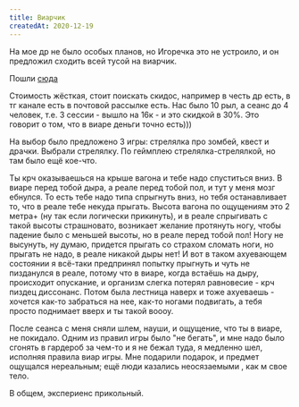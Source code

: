 ```yaml
---
title: Виарчик
createdAt: 2020-12-19
---
```


На мое др не было особых планов, но Игоречка это не устроило, и он предложил сходить всей тусой на виарчик.

Пошли <a href="https://anvio.com/ru-ru/moscow/">сюда</a>

Стоимость жёсткая, стоит поискать скидос, например в честь др есть, в тг канале есть в почтовой рассылке есть. Нас было
10 рыл, а сеанс до 4 человек, т.е. 3 сессии - вышло на 16к - и это скидкой в 30%. Это говорит о том, что в виаре деньги
точно есть)))

На выбор было предложено 3 игры: стрелялка про зомбей, квест и драчки. Выбрали стрелялку. По геймплею
стрелялка-стрелялкой, но там было ещё кое-что.

Ты крч оказываешься на крыше вагона и тебе надо спуститься вниз. В виаре перед тобой дыра, а реале перед тобой пол, и
тут у меня мозг ебнулся. То есть тебе надо типа спрыгнуть вниз, но тебя останавливает то, что в реале тебе некуда
прыгать. Высота вагона по ощущениям это 2 метра+ (ну так если логически прикинуть), и в реале спрыгивать с такой высоты
страшновато, возникает желание протянуть ногу, чтобы падение было с меньшей высоты, но в реале перед тобой пол! Ногу не
высунуть, ну думаю, придется прыгать со страхом сломать ноги, но прыгать не надо, в реале никакой дыры нет! И вот в
таком ахуевающем состоянии я всё-таки предпринял попытку прыгнуть и чуть не пизданулся в реале, потому что в виаре,
когда встаёшь на дыру, происходит опускание, и организм слегка потерял равновесие - крч пиздец диссонанс. Потом была
лестница наверх и тоже ахуеваешь - хочется как-то забраться на нее, как-то ногами подвигать, а тебя просто поднимает
вверх и ты такой воооу.

После сеанса с меня сняли шлем, науши, и ощущение, что ты в виаре, не покидало. Одним из правил игры было "не бегать", и
мне надо было сгонять в гардероб за чем-то и я не бежал туда, я медленно шел, исполняя правила виар игры. Мне подарили
подарок, и предмет ощущался нереальным; ещё люди казались неосязаемыми , как м свое тело.

В общем, экспериенс прикольный.


